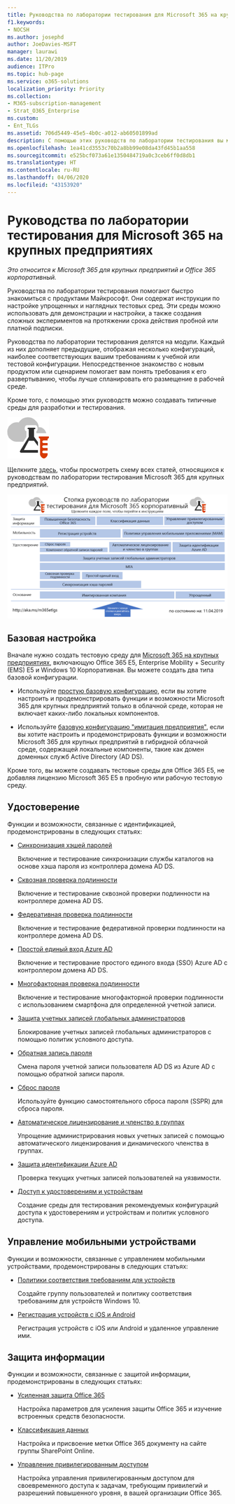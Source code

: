 ```yaml
---
title: Руководства по лаборатории тестирования для Microsoft 365 на крупных предприятиях
f1.keywords:
- NOCSH
ms.author: josephd
author: JoeDavies-MSFT
manager: laurawi
ms.date: 11/20/2019
audience: ITPro
ms.topic: hub-page
ms.service: o365-solutions
localization_priority: Priority
ms.collection:
- M365-subscription-management
- Strat_O365_Enterprise
ms.custom:
- Ent_TLGs
ms.assetid: 706d5449-45e5-4b0c-a012-ab60501899ad
description: С помощью этих руководств по лаборатории тестирования вы можете настраивать демонстрационные и экспериментальные среды, а также среды разработки и тестирования для Microsoft 365 на крупных предприятиях.
ms.openlocfilehash: 1ea41cd3553c70b2a8bb99e08da43fd45b1aa558
ms.sourcegitcommit: e525bcf073a61e1350484719a0c3ceb6ff0d8db1
ms.translationtype: HT
ms.contentlocale: ru-RU
ms.lasthandoff: 04/06/2020
ms.locfileid: "43153920"
---
```

# <a name="microsoft-365-for-enterprise-test-lab-guides"></a>Руководства по лаборатории тестирования для Microsoft 365 на крупных предприятиях

*Это относится к Microsoft 365 для крупных предприятий и Office 365 корпоративный.*

Руководства по лаборатории тестирования помогают быстро знакомиться с продуктами Майкрософт. Они содержат инструкции по настройке упрощенных и наглядных тестовых сред. Эти среды можно использовать для демонстрации и настройки, а также создания сложных экспериментов на протяжении срока действия пробной или платной подписки. 

Руководства по лаборатории тестирования делятся на модули. Каждый из них дополняет предыдущие, отображая несколько конфигураций, наиболее соответствующих вашим требованиям к учебной или тестовой конфигурации. Непосредственное знакомство с новым продуктом или сценарием помогает вам понять требования к его развертыванию, чтобы лучше спланировать его размещение в рабочей среде.

Кроме того, с помощью этих руководств можно создавать типичные среды для разработки и тестирования.
  
![Руководства по лаборатории тестирования для облака Майкрософт](../media/m365-enterprise-test-lab-guides/cloud-tlg-icon.png)

Щелкните [здесь](../media/m365-enterprise-test-lab-guides/Microsoft365EnterpriseTLGStack.pdf), чтобы просмотреть схему всех статей, относящихся к руководствам по лаборатории тестирования Microsoft 365 для крупных предприятий.

[![Руководства по лаборатории тестирования для Microsoft 365 на крупных предприятиях](../media/m365-enterprise-test-lab-guides/microsoft-365-enterprise-tlg-stack.png)](../media/m365-enterprise-test-lab-guides/Microsoft365EnterpriseTLGStack.pdf)

## <a name="base-configuration"></a>Базовая настройка

Вначале нужно создать тестовую среду для [Microsoft 365 на крупных предприятиях](https://docs.microsoft.com/microsoft-365-enterprise/), включающую Office 365 E5, Enterprise Mobility + Security (EMS) E5 и Windows 10 Корпоративная. Вы можете создать два типа базовой конфигурации.

- Используйте [простую базовую конфигурацию](lightweight-base-configuration-microsoft-365-enterprise.md), если вы хотите настроить и продемонстрировать функции и возможности Microsoft 365 для крупных предприятий только в облачной среде, которая не включает каких-либо локальных компонентов.

- Используйте [базовую конфигурацию "имитация предприятия"](simulated-ent-base-configuration-microsoft-365-enterprise.md), если вы хотите настроить и продемонстрировать функции и возможности Microsoft 365 для крупных предприятий в гибридной облачной среде, содержащей локальные компоненты, такие как домен доменных служб Active Directory (AD DS).

Кроме того, вы можете создавать тестовые среды для Office 365 E5, не добавляя лицензию Microsoft 365 E5 в пробную или рабочую тестовую среду.
    
## <a name="identity"></a>Удостоверение

Функции и возможности, связанные с идентификацией, продемонстрированы в следующих статьях:

- [Синхронизация хэшей паролей](password-hash-sync-m365-ent-test-environment.md)
  
   Включение и тестирование синхронизации службы каталогов на основе хэша пароля из контроллера домена AD DS.

- [Сквозная проверка подлинности](pass-through-auth-m365-ent-test-environment.md)
  
   Включение и тестирование сквозной проверки подлинности на контроллере домена AD DS.

- [Федеративная проверка подлинности](federated-identity-for-your-office-365-dev-test-environment.md)
  
   Включение и тестирование федеративной проверки подлинности на контроллере домена AD DS.

- [Простой единый вход Azure AD](single-sign-on-m365-ent-test-environment.md)
  
   Включение и тестирование простого единого входа (SSO) Azure AD с контроллером домена AD DS.

- [Многофакторная проверка подлинности](multi-factor-authentication-microsoft-365-test-environment.md)
  
   Включение и тестирование многофакторной проверки подлинности с использованием смартфона для определенной учетной записи.

- [Защита учетных записей глобальных администраторов](protect-global-administrator-accounts-microsoft-365-test-environment.md)
 
   Блокирование учетных записей глобальных администраторов с помощью политик условного доступа.

- [Обратная запись пароля](password-writeback-m365-ent-test-environment.md)

   Смена пароля учетной записи пользователя AD DS из Azure AD с помощью обратной записи пароля.

- [Сброс пароля](password-reset-m365-ent-test-environment.md)

   Используйте функцию самостоятельного сброса пароля (SSPR) для сброса пароля.

- [Автоматическое лицензирование и членство в группах](automate-licenses-group-membership-microsoft-365-test-environment.md)

   Упрощение администрирования новых учетных записей с помощью автоматического лицензирования и динамического членства в группах.

- [Защита идентификации Azure AD](azure-ad-identity-protection-microsoft-365-test-environment.md)

   Проверка текущих учетных записей пользователей на уязвимости.

- [Доступ к удостоверениям и устройствам](identity-device-access-m365-test-environment.md)

   Создание среды для тестирования рекомендуемых конфигураций доступа к удостоверениям и устройствам и политик условного доступа.


## <a name="mobile-device-management"></a>Управление мобильными устройствами

Функции и возможности, связанные с управлением мобильными устройствами, продемонстрированы в следующих статьях:

- [Политики соответствия требованиям для устройств](mam-policies-for-your-microsoft-365-enterprise-dev-test-environment.md)
    
   Создайте группу пользователей и политику соответствия требованиям для устройств Windows 10.
    
- [Регистрация устройств с iOS и Android](enroll-ios-and-android-devices-in-your-microsoft-enterprise-365-dev-test-environ.md)
   
   Регистрация устройств с iOS или Android и удаленное управление ими.


## <a name="information-protection"></a>Защита информации

Функции и возможности, связанные с защитой информации, продемонстрированы в следующих статьях:

- [Усиленная защита Office 365](increased-o365-security-microsoft-365-enterprise-dev-test-environment.md)
    
   Настройка параметров для усиления защиты Office 365 и изучение встроенных средств безопасности.
  
- [Классификация данных](data-classification-microsoft-365-enterprise-dev-test-environment.md)
    
   Настройка и присвоение метки Office 365 документу на сайте группы SharePoint Online.
    
- [Управление привилегированным доступом](privileged-access-microsoft-365-enterprise-dev-test-environment.md)
    
   Настройка управления привилегированным доступом для своевременного доступа к задачам, требующим привилегий и разрешений повышенного уровня, в вашей организации Office 365.


